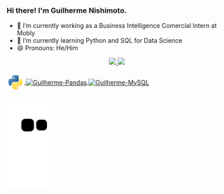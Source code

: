 ### Hi there! I'm Guilherme Nishimoto.

- 🔭 I’m currently working as a Business Intelligence Comercial Intern at Mobly
- 🌱 I’m currently learning Python and SQL for Data Science
- 😄 Pronouns: He/Him

<div align="center">
  <a href="https://github.com/GuilhermeNishimoto">
  <img height="180em" src="https://github-readme-stats.vercel.app/api?username=GuilhermeNishimoto&show_icons=true&theme=merko&include_all_commits=true&count_private=true"/>
  <img height="180em" src="https://github-readme-stats.vercel.app/api/top-langs/?username=GuilhermeNishimoto&layout=compact&langs_count=7&theme=merko"/>
</div>
  
<div style="display: inline_block"><br>
  <img align="center" alt="Guilherme-Python" height="40" width="40" src="https://raw.githubusercontent.com/devicons/devicon/master/icons/python/python-original.svg">
  <img align ="center" alt="Guilherme-Pandas" height="40" widht="40" src="https://cdn.jsdelivr.net/gh/devicons/devicon/icons/pandas/pandas-original-wordmark.svg" />
  <img align ="center" alt="Guilherme-MySQL" height="40" widht="40"src="https://cdn.jsdelivr.net/gh/devicons/devicon/icons/mysql/mysql-original-wordmark.svg" />
</div>
  
  ##
  
![Snake animation](https://github.com/GuilhermeNishimoto/GuilhermeNishimoto/blob/output/github-contribution-grid-snake.svg)
